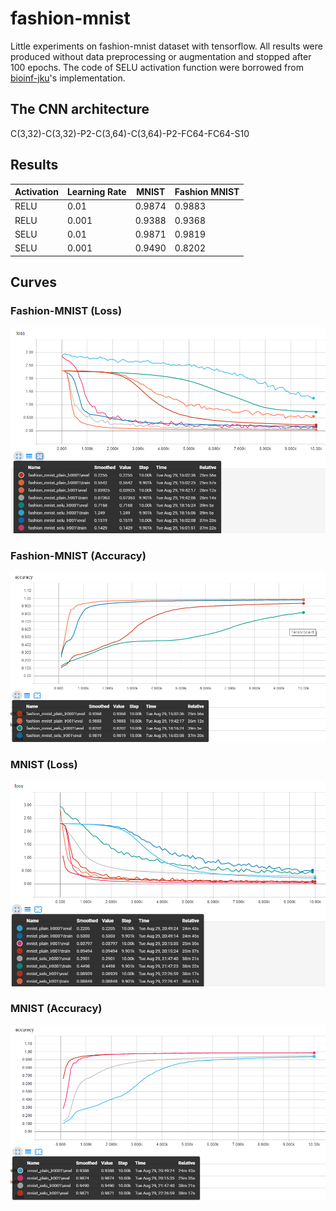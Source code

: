 # fashion-mnist
Little experiments on fashion-mnist dataset with tensorflow.
All results were produced without data preprocessing or augmentation and stopped after 100 epochs. The code of SELU activation function were borrowed from [bioinf-jku](https://github.com/bioinf-jku/SNNs)'s implementation.

## The CNN architecture
C(3,32)-C(3,32)-P2-C(3,64)-C(3,64)-P2-FC64-FC64-S10


## Results
|Activation|Learning Rate|MNIST|Fashion MNIST|
|---|---|---|---|
|RELU|0.01|0.9874|0.9883|
|RELU|0.001|0.9388|0.9368|
|SELU|0.01|0.9871|0.9819|
|SELU|0.001|0.9490|0.8202|



## Curves
### Fashion-MNIST (Loss)
![image](imgs/fashion_loss.png)
### Fashion-MNIST (Accuracy)
![image](imgs/fashion_accuracy.png)
### MNIST (Loss)
![image](imgs/mnist_loss.png)
### MNIST (Accuracy)
![image](imgs/mnist_accuracy.png)

